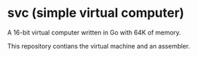 # svc (simple virtual computer)

A 16-bit virtual computer written in Go with 64K of memory.

This repository contians the virtual machine and an assembler.
